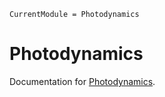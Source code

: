 ```@meta
CurrentModule = Photodynamics
```

# Photodynamics

Documentation for [Photodynamics](https://github.com/langfzac/Photodynamics.jl).

```@index
```
